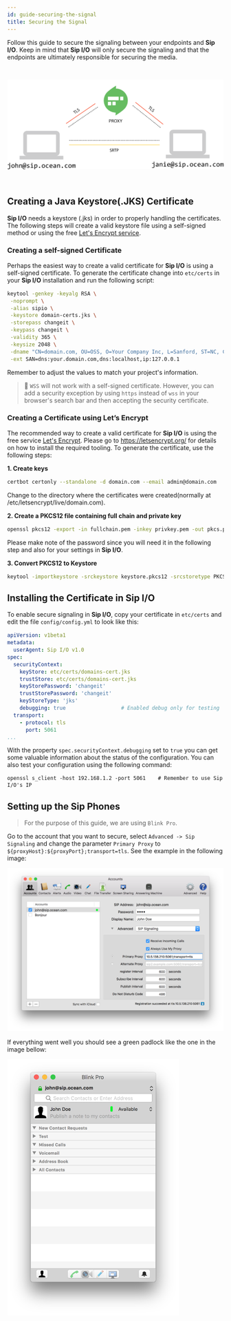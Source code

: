 ```yaml
---
id: guide-securing-the-signal
title: Securing the Signal
---
```


Follow this guide to secure the signaling between your endpoints and **Sip I/O**. Keep in mind that **Sip I/O** will only secure the signaling and that the endpoints are ultimately responsible for securing the media.

<img src="../img/secure_signaling.png" width=600 vspace=30>

## Creating a Java Keystore(.JKS) Certificate

**Sip I/O** needs a keystore (.jks) in order to properly handling the certificates. The following steps will create a valid keystore file using a self-signed method or using the free [Let's Encrypt service](https://letsencrypt.org/).

### Creating a self-signed Certificate

Perhaps the easiest way to create a valid certificate for **Sip I/O** is using a self-signed certificate. To generate the certificate change into `etc/certs` in your **Sip I/O** installation and run the following script:

```bash
keytool -genkey -keyalg RSA \
 -noprompt \
 -alias sipio \
 -keystore domain-certs.jks \
 -storepass changeit \
 -keypass changeit \
 -validity 365 \
 -keysize 2048 \
 -dname "CN=domain.com, OU=OSS, O=Your Company Inc, L=Sanford, ST=NC, C=US" \
 -ext SAN=dns:your.domain.com,dns:localhost,ip:127.0.0.1
```

Remember to adjust the values to match your project's information.

> :mag_right: `WSS` will not work with a self-signed certificate. However, you can add a security exception by using `https` instead of `wss` in your browser's search bar and then accepting the security certificate.

### Creating a Certificate using Let’s Encrypt

The recommended way to create a valid certificate for **Sip I/O** is using the free service [Let's Encrypt](https://letsencrypt.org). Please go to https://letsencrypt.org/ for details on how to install the required tooling. To generate the certificate, use the following steps:

**1. Create keys**

```bash
certbot certonly --standalone -d domain.com --email admin@domain.com
```

Change to the directory where the certificates were created(normally at /etc/letsencrypt/live/domain.com).

**2. Create a PKCS12 file containing full chain and private key**

```bash
openssl pkcs12 -export -in fullchain.pem -inkey privkey.pem -out pkcs.p12 -name domains-cert.jks
```

Please make note of the password since you will need it in the following step and also for your settings in **Sip I/O**.

**3. Convert PKCS12 to Keystore**

```bash
keytool -importkeystore -srckeystore keystore.pkcs12 -srcstoretype PKCS12 -destkeystore domains-cert.jks
```

## Installing the Certificate in Sip I/O

To enable secure signaling in **Sip I/O**, copy your certificate in `etc/certs` and edit the file `config/config.yml` to look like this:

```yml
apiVersion: v1beta1
metadata:
  userAgent: Sip I/O v1.0
spec:
  securityContext:
    keyStore: etc/certs/domains-cert.jks
    trustStore: etc/certs/domains-cert.jks
    keyStorePassword: 'changeit'
    trustStorePassword: 'changeit'
    keyStoreType: 'jks'
    debugging: true                  # Enabled debug only for testing
  transport:
    - protocol: tls
      port: 5061
...
```

With the property `spec.securityContext.debugging` set to `true` you can get some valuable information about the status of the configuration. You can also test your configuration using the following command:

```
openssl s_client -host 192.168.1.2 -port 5061    # Remember to use Sip I/O's IP
```

## Setting up the Sip Phones

> For the purpose of this guide, we are using `Blink Pro`.

Go to the account that you want to secure, select `Advanced -> Sip Signaling` and change the parameter `Primary Proxy` to `${proxyHost}:${proxyPort};transport=tls`. See the example in the following image:

<img src="../img/blinkpro_tls_config.png" width=600>

If everything went well you should see a green padlock like the one in the image bellow:

<img src="../img/blinkpro_tls_secured.png" width=400>
